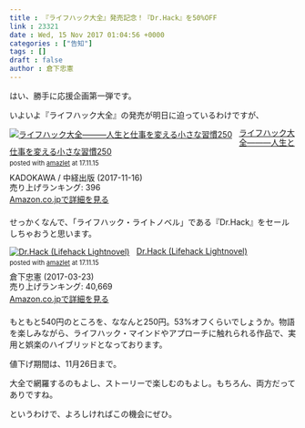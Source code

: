 ```yaml
---
title : 『ライフハック大全』発売記念！『Dr.Hack』を50%OFF
link : 23321
date : Wed, 15 Nov 2017 01:04:56 +0000
categories : ["告知"]
tags : []
draft : false
author : 倉下忠憲
---
```


はい、勝手に応援企画第一弾です。

いよいよ『ライフハック大全』の発売が明日に迫っているわけですが、

<div class="amazlet-box" style="margin-bottom:20px;"><div class="amazlet-image" style="float:left;margin:0px 12px 1px 0px;"><a href="http://www.amazon.co.jp/exec/obidos/ASIN/B0779KV65Z/rashita1000-22/ref=nosim/" name="amazletlink" target="_blank"><img src="https://images-fe.ssl-images-amazon.com/images/I/41N4-9n5NKL._SL160_.jpg" alt="ライフハック大全―――人生と仕事を変える小さな習慣250" style="border: none;" /></a></div><div class="amazlet-info" style="line-height:120%; margin-bottom: 10px"><div class="amazlet-name" style="margin-bottom:10px;line-height:120%"><a href="http://www.amazon.co.jp/exec/obidos/ASIN/B0779KV65Z/rashita1000-22/ref=nosim/" name="amazletlink" target="_blank">ライフハック大全―――人生と仕事を変える小さな習慣250</a><div class="amazlet-powered-date" style="font-size:80%;margin-top:5px;line-height:120%">posted with <a href="http://www.amazlet.com/" title="amazlet" target="_blank">amazlet</a> at 17.11.15</div></div><div class="amazlet-detail">KADOKAWA / 中経出版 (2017-11-16)<br />売り上げランキング: 396<br /></div><div class="amazlet-sub-info" style="float: left;"><div class="amazlet-link" style="margin-top: 5px"><a href="http://www.amazon.co.jp/exec/obidos/ASIN/B0779KV65Z/rashita1000-22/ref=nosim/" name="amazletlink" target="_blank">Amazon.co.jpで詳細を見る</a></div></div></div><div class="amazlet-footer" style="clear: left"></div></div>

せっかくなんで、「ライフハック・ライトノベル」である『Dr.Hack』をセールしちゃおうと思います。

<div class="amazlet-box" style="margin-bottom:20px;"><div class="amazlet-image" style="float:left;margin:0px 12px 1px 0px;"><a href="http://www.amazon.co.jp/exec/obidos/ASIN/B06XTC39LY/rashita1000-22/ref=nosim/" name="amazletlink" target="_blank"><img src="https://images-fe.ssl-images-amazon.com/images/I/41VTeWXKoeL._SL160_.jpg" alt="Dr.Hack (Lifehack Lightnovel)" style="border: none;" /></a></div><div class="amazlet-info" style="line-height:120%; margin-bottom: 10px"><div class="amazlet-name" style="margin-bottom:10px;line-height:120%"><a href="http://www.amazon.co.jp/exec/obidos/ASIN/B06XTC39LY/rashita1000-22/ref=nosim/" name="amazletlink" target="_blank">Dr.Hack (Lifehack Lightnovel)</a><div class="amazlet-powered-date" style="font-size:80%;margin-top:5px;line-height:120%">posted with <a href="http://www.amazlet.com/" title="amazlet" target="_blank">amazlet</a> at 17.11.15</div></div><div class="amazlet-detail">倉下忠憲 (2017-03-23)<br />売り上げランキング: 40,669<br /></div><div class="amazlet-sub-info" style="float: left;"><div class="amazlet-link" style="margin-top: 5px"><a href="http://www.amazon.co.jp/exec/obidos/ASIN/B06XTC39LY/rashita1000-22/ref=nosim/" name="amazletlink" target="_blank">Amazon.co.jpで詳細を見る</a></div></div></div><div class="amazlet-footer" style="clear: left"></div></div>

もともと540円のところを、ななんと250円。53%オフくらいでしょうか。物語を楽しみながら、ライフハック・マインドやアプローチに触れられる作品で、実用と娯楽のハイブリッドとなっております。

値下げ期間は、11月26日まで。

大全で網羅するのもよし、ストーリーで楽しむのもよし。もちろん、両方だってありですね。

というわけで、よろしければこの機会にぜひ。